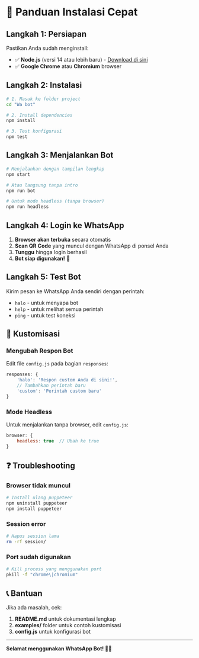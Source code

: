 # 🚀 Panduan Instalasi Cepat

## Langkah 1: Persiapan
Pastikan Anda sudah menginstall:
- ✅ **Node.js** (versi 14 atau lebih baru) - [Download di sini](https://nodejs.org)
- ✅ **Google Chrome** atau **Chromium** browser

## Langkah 2: Instalasi
```bash
# 1. Masuk ke folder project
cd "Wa bot"

# 2. Install dependencies
npm install

# 3. Test konfigurasi
npm test
```

## Langkah 3: Menjalankan Bot
```bash
# Menjalankan dengan tampilan lengkap
npm start

# Atau langsung tanpa intro
npm run bot

# Untuk mode headless (tanpa browser)
npm run headless
```

## Langkah 4: Login ke WhatsApp
1. **Browser akan terbuka** secara otomatis
2. **Scan QR Code** yang muncul dengan WhatsApp di ponsel Anda
3. **Tunggu** hingga login berhasil
4. **Bot siap digunakan!** 🎉

## Langkah 5: Test Bot
Kirim pesan ke WhatsApp Anda sendiri dengan perintah:
- `halo` - untuk menyapa bot
- `help` - untuk melihat semua perintah
- `ping` - untuk test koneksi

## 🔧 Kustomisasi

### Mengubah Respon Bot
Edit file `config.js` pada bagian `responses`:
```javascript
responses: {
    'halo': 'Respon custom Anda di sini!',
    // Tambahkan perintah baru
    'custom': 'Perintah custom baru'
}
```

### Mode Headless
Untuk menjalankan tanpa browser, edit `config.js`:
```javascript
browser: {
    headless: true  // Ubah ke true
}
```

## ❓ Troubleshooting

### Browser tidak muncul
```bash
# Install ulang puppeteer
npm uninstall puppeteer
npm install puppeteer
```

### Session error
```bash
# Hapus session lama
rm -rf session/
```

### Port sudah digunakan
```bash
# Kill process yang menggunakan port
pkill -f "chrome\|chromium"
```

## 📞 Bantuan
Jika ada masalah, cek:
1. **README.md** untuk dokumentasi lengkap
2. **examples/** folder untuk contoh kustomisasi
3. **config.js** untuk konfigurasi bot

---
**Selamat menggunakan WhatsApp Bot! 🤖✨** 